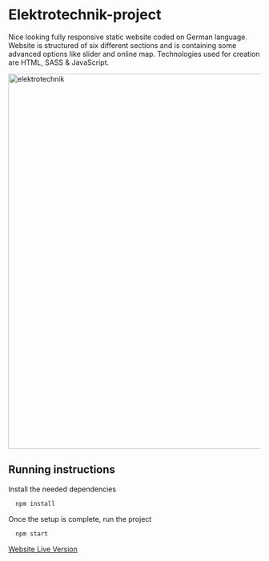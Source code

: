 # Elektrotechnik-project

Nice looking fully responsive static website coded on German language. Website is structured of six different sections and is containing some advanced options like slider and online map. Technologies used for creation are HTML, SASS & JavaScript.

<img width="750" alt="elektrotechnik" src="https://user-images.githubusercontent.com/104632857/231906151-e2c0e8f6-3767-4a85-99a5-cde9271d8df6.png">


## Running instructions

Install the needed dependencies

```bash
  npm install
```
    
Once the setup is complete, run the project

```bash
  npm start
```

[Website Live Version](https://elektrotechnik-website.netlify.app/)
